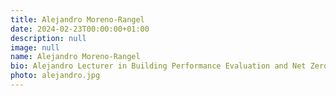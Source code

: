 ```yaml
---
title: Alejandro Moreno-Rangel
date: 2024-02-23T00:00:00+01:00
description: null
image: null
name: Alejandro Moreno-Rangel
bio: Alejandro Lecturer in Building Performance Evaluation and Net Zero Design in the Department of Architecture at the University of Strathclyde.
photo: alejandro.jpg
---
```

